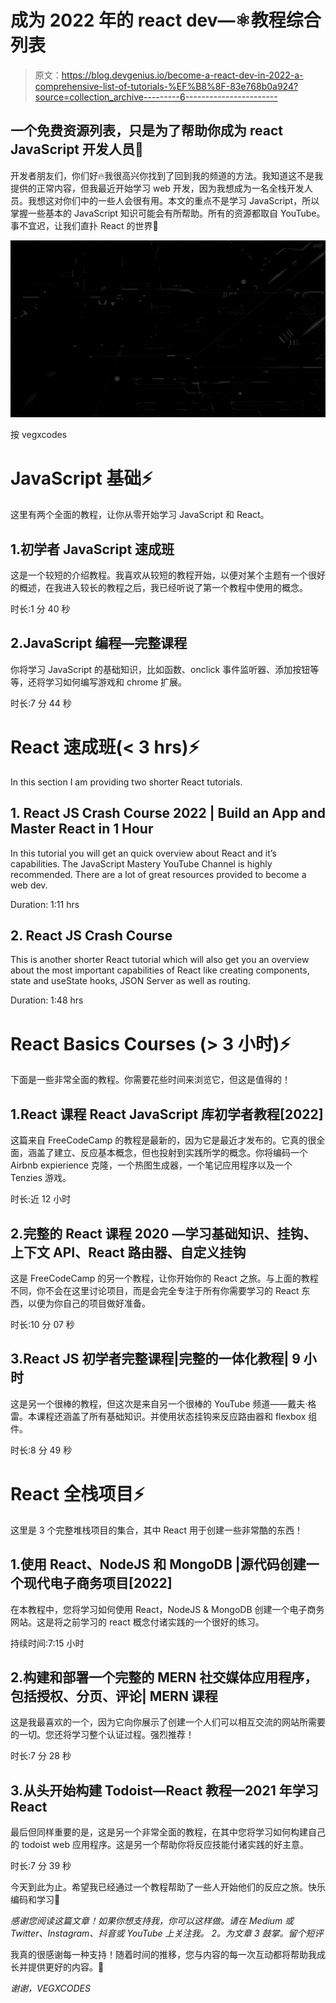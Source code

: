 # 成为 2022 年的 react dev—⚛️教程综合列表

> 原文：<https://blog.devgenius.io/become-a-react-dev-in-2022-a-comprehensive-list-of-tutorials-%EF%B8%8F-83e768b0a924?source=collection_archive---------6----------------------->

## 一个免费资源列表，只是为了帮助你成为 react JavaScript 开发人员🚀

开发者朋友们，你们好🔥我很高兴你找到了回到我的频道的方法。我知道这不是我提供的正常内容，但我最近开始学习 web 开发，因为我想成为一名全栈开发人员。我想这对你们中的一些人会很有用。本文的重点不是学习 JavaScript，所以掌握一些基本的 JavaScript 知识可能会有所帮助。所有的资源都取自 YouTube。事不宜迟，让我们直扑 React 的世界🚀

![](img/29d447014e12255b730bd01220d89e97.png)

按 vegxcodes

# JavaScript 基础⚡️

这里有两个全面的教程，让你从零开始学习 JavaScript 和 React。

## 1.初学者 JavaScript 速成班

这是一个较短的介绍教程。我喜欢从较短的教程开始，以便对某个主题有一个很好的概述，在我进入较长的教程之后，我已经听说了第一个教程中使用的概念。

时长:1 分 40 秒

## 2.JavaScript 编程—完整课程

你将学习 JavaScript 的基础知识，比如函数、onclick 事件监听器、添加按钮等等，还将学习如何编写游戏和 chrome 扩展。

时长:7 分 44 秒

# React 速成班(< 3 hrs)⚡️

In this section I am providing two shorter React tutorials.

## 1\. React JS Crash Course 2022 | Build an App and Master React in 1 Hour

In this tutorial you will get an quick overview about React and it’s capabilities. The JavaScript Mastery YouTube Channel is highly recommended. There are a lot of great resources provided to become a web dev.

Duration: 1:11 hrs

## 2\. React JS Crash Course

This is another shorter React tutorial which will also get you an overview about the most important capabilities of React like creating components, state and useState hooks, JSON Server as well as routing.

Duration: 1:48 hrs

# React Basics Courses (> 3 小时)⚡️

下面是一些非常全面的教程。你需要花些时间来浏览它，但这是值得的！

## 1.React 课程 React JavaScript 库初学者教程[2022]

这篇来自 FreeCodeCamp 的教程是最新的，因为它是最近才发布的。它真的很全面，涵盖了建立、反应基本概念，但也投射到实践所学的概念。你将编码一个 Airbnb expierience 克隆，一个热图生成器，一个笔记应用程序以及一个 Tenzies 游戏。

时长:近 12 小时

## 2.完整的 React 课程 2020 —学习基础知识、挂钩、上下文 API、React 路由器、自定义挂钩

这是 FreeCodeCamp 的另一个教程，让你开始你的 React 之旅。与上面的教程不同，你不会在这里讨论项目，而是会完全专注于所有你需要学习的 React 东西，以便为你自己的项目做好准备。

时长:10 分 07 秒

## 3.React JS 初学者完整课程|完整的一体化教程| 9 小时

这是另一个很棒的教程，但这次是来自另一个很棒的 YouTube 频道——戴夫·格雷。本课程还涵盖了所有基础知识。并使用状态挂钩来反应路由器和 flexbox 组件。

时长:8 分 49 秒

# React 全栈项目⚡️

这里是 3 个完整堆栈项目的集合，其中 React 用于创建一些非常酷的东西！

## 1.使用 React、NodeJS 和 MongoDB |源代码创建一个现代电子商务项目[2022]

在本教程中，您将学习如何使用 React，NodeJS & MongoDB 创建一个电子商务网站。这是将之前学习的 react 概念付诸实践的一个很好的练习。

持续时间:7:15 小时

## 2.构建和部署一个完整的 MERN 社交媒体应用程序，包括授权、分页、评论| MERN 课程

这是我最喜欢的一个，因为它向你展示了创建一个人们可以相互交流的网站所需要的一切。您还将学习整个认证过程。强烈推荐！

时长:7 分 28 秒

## 3.从头开始构建 Todoist—React 教程—2021 年学习 React

最后但同样重要的是，这是另一个非常全面的教程，在其中您将学习如何构建自己的 todoist web 应用程序。这是另一个帮助你将反应技能付诸实践的好主意。

时长:7 分 39 秒

今天到此为止。希望我已经通过一个教程帮助了一些人开始他们的反应之旅。快乐编码和学习🚀

*感谢您阅读这篇文章！如果你想支持我，你可以这样做。请在 Medium 或 Twitter、Instagram、抖音或 YouTube 上关注我。
2。为文章
3 鼓掌。留个短评*

我真的很感谢每一种支持！随着时间的推移，您与内容的每一次互动都将帮助我成长并提供更好的内容。🚀

*谢谢，VEGXCODES*